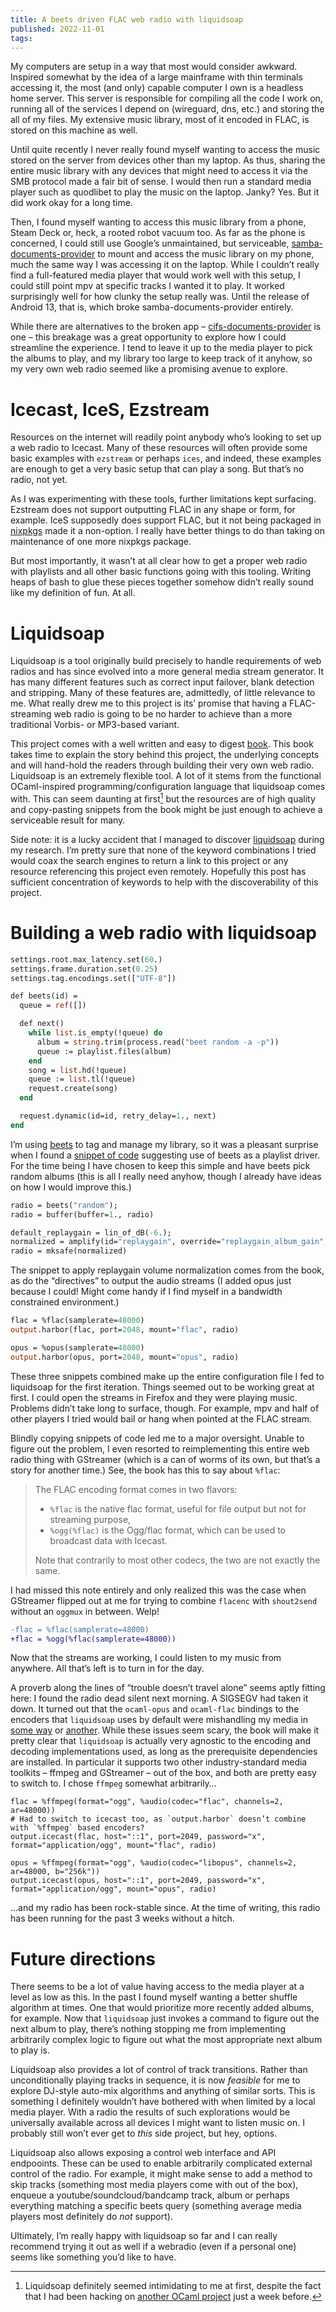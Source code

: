 ```yaml
---
title: A beets driven FLAC web radio with liquidsoap
published: 2022-11-01
tags:
---
```


My computers are setup in a way that most would consider awkward. Inspired somewhat by the
idea of a large mainframe with thin terminals accessing it, the most (and only) capable computer
I own is a headless home server. This server is responsible for compiling all the code I work on,
running all of the services I depend on (wireguard, dns, etc.) and storing the all of my files. My
extensive music library, most of it encoded in FLAC, is stored on this machine as well.

Until quite recently I never really found myself wanting to access the music stored on the server
from devices other than my laptop. As thus, sharing the entire music library with any devices that
might need to access it via the SMB protocol made a fair bit of sense. I would then run a standard
media player such as quodlibet to play the music on the laptop. Janky? Yes. But it did work okay
for a long time.

Then, I found myself wanting to access this music library from a phone, Steam Deck or, heck, a
rooted robot vacuum too. As far as the phone is concerned, I could still use Google’s unmaintained,
but serviceable, [samba-documents-provider] to mount and access the music library on my phone, much
the same way I was accessing it on the laptop. While I couldn’t really find a full-featured media
player that would work well with this setup, I could still point mpv at specific tracks I wanted it
to play. It worked surprisingly well for how clunky the setup really was. Until the release of
Android 13, that is, which broke samba-documents-provider entirely.

While there are alternatives to the broken app – [cifs-documents-provider] is one – this breakage
was a great opportunity to explore how I could streamline the experience. I tend to leave it up to
the media player to pick the albums to play, and my library too large to keep track of it anyhow,
so my very own web radio seemed like a promising avenue to explore.

[cifs-documents-provider]: https://github.com/wa2c/cifs-documents-provider
[samba-documents-provider]: https://github.com/google/samba-documents-provider

# Icecast, IceS, Ezstream

Resources on the internet will readily point anybody who’s looking to set up a web radio to
Icecast. Many of these resources will often provide some basic examples with `ezstream` or perhaps
`ices`, and indeed, these examples are enough to get a very basic setup that can play a song. But
that’s no radio, not yet.

As I was experimenting with these tools, further limitations kept surfacing. Ezstream does not
support outputting FLAC in any shape or form, for example. IceS supposedly does support FLAC, but
it not being packaged in [nixpkgs] made it a non-option. I really have better things to do than
taking on maintenance of one more nixpkgs package.

But most importantly, it wasn’t at all clear how to get a proper web radio with playlists and all
other basic functions going with this tooling. Writing heaps of bash to glue these pieces together
somehow didn’t really sound like my definition of fun. At all.

[nixpkgs]: https://github.com/NixOS/nixpkgs

# Liquidsoap

Liquidsoap is a tool originally build precisely to handle requirements of web radios and has since
evolved into a more general media stream generator. It has many different features such as correct
input failover, blank detection and stripping. Many of these features are, admittedly, of little
relevance to me. What really drew me to this project is its’ promise that having a FLAC-streaming
web radio is going to be no harder to achieve than a more traditional Vorbis- or MP3-based variant.

This project comes with a well written and easy to digest [book][ls-book]. This book takes time to
explain the story behind this project, the underlying concepts and will hand-hold the readers
through building their very own web radio. Liquidsoap is an extremely flexible tool. A lot of it
stems from the functional OCaml-inspired programming/configuration language that liquidsoap comes
with. This can seem daunting at first[^1] but the resources are of high quality and copy-pasting
snippets from the book might be just enough to achieve a serviceable result for many.

[^1]: Liquidsoap definitely seemed intimidating to me at first, despite the fact that I had been
  hacking on [another OCaml project] just a week before.

[liquidsoap]: https://www.liquidsoap.info/
[ls-book]: https://www.liquidsoap.info/doc-dev/book.html
[another ocaml project]: https://github.com/WebAssembly/spec/tree/main/interpreter

Side note: it is a lucky accident that I managed to discover [liquidsoap] during my research. I’m
pretty sure that none of the keyword combinations I tried would coax the search engines to return a
link to this project or any resource referencing this project even remotely. Hopefully this post
has sufficient concentration of keywords to help with the discoverability of this project.

# Building a web radio with liquidsoap

```ocaml
settings.root.max_latency.set(60.)
settings.frame.duration.set(0.25)
settings.tag.encodings.set(["UTF-8"])

def beets(id) =
  queue = ref([])

  def next()
    while list.is_empty(!queue) do
      album = string.trim(process.read("beet random -a -p"))
      queue := playlist.files(album)
    end
    song = list.hd(!queue)
    queue := list.tl(!queue)
    request.create(song)
  end

  request.dynamic(id=id, retry_delay=1., next)
end
```

I’m using [beets] to tag and manage my library, so it was a pleasant surprise when I found a
[snippet of code][beets-cookbook] suggesting use of beets as a playlist driver. For the time being
I have chosen to keep this simple and have beets pick random albums (this is all I really need
anyhow, though I already have ideas on how I would improve this.)

```ocaml
radio = beets("random");
radio = buffer(buffer=1., radio)

default_replaygain = lin_of_dB(-6.);
normalized = amplify(id="replaygain", override="replaygain_album_gain", default_replaygain, radio)
radio = mksafe(normalized)
```

The snippet to apply replaygain volume normalization comes from the book, as do the “directives” to
output the audio streams (I added opus just because I could! Might come handy if I find myself in a
bandwidth constrained environment.)

```ocaml
flac = %flac(samplerate=48000)
output.harbor(flac, port=2048, mount="flac", radio)

opus = %opus(samplerate=48000)
output.harbor(opus, port=2048, mount="opus", radio)
```

These three snippets combined make up the entire configuration file I fed to liquidsoap for the
first iteration. Things seemed out to be working great at first. I could open the streams in
Firefox and they were playing music. Problems didn’t take long to surface, though. For example, mpv
and half of other players I tried would bail or hang when pointed at the FLAC stream.

Blindly copying snippets of code led me to a major oversight. Unable to figure out the problem, I
even resorted to reimplementing this entire web radio thing with GStreamer (which is a can of worms
of its own, but that’s a story for another time.) See, the book has this to say about
`%flac`:

> The FLAC encoding format comes in two flavors:
>
> * `%flac` is the native flac format, useful for file output but not for streaming purpose,
> * `%ogg(%flac)` is the Ogg/flac format, which can be used to broadcast data with Icecast.
>
> Note that contrarily to most other codecs, the two are not exactly the same.

I had missed this note entirely and only realized this was the case when GStreamer flipped out at
me for trying to combine `flacenc` with `shout2send` without an `oggmux` in between. Welp!

```diff
-flac = %flac(samplerate=48000)
+flac = %ogg(%flac(samplerate=48000))
```

Now that the streams are working, I could listen to my music from anywhere. All that’s left is to
turn in for the day.

A proverb along the lines of “trouble doesn’t travel alone” seems aptly fitting here: I found the
radio dead silent next morning. A SIGSEGV had taken it down. It turned out that the `ocaml-opus`
and `ocaml-flac` bindings to the encoders that `liquidsoap` uses by default were mishandling my
media in [some way][opus-sigsegv] or [another][flac-sigsegv]. While these issues seem scary,
the book will make it pretty clear that `liquidsoap` is actually very agnostic to the encoding and
decoding implementations used, as long as the prerequisite dependencies are installed. In
particular it supports two other industry-standard media toolkits – ffmpeg and GStreamer – out of
the box, and both are pretty easy to switch to. I chose `ffmpeg` somewhat arbitrarily…

```
flac = %ffmpeg(format="ogg", %audio(codec="flac", channels=2, ar=48000))
# Had to switch to icecast too, as `output.harbor` doesn’t combine with `%ffmpeg` based encoders?
output.icecast(flac, host="::1", port=2049, password="x", format="application/ogg", mount="flac", radio)

opus = %ffmpeg(format="ogg", %audio(codec="libopus", channels=2, ar=48000, b="256k"))
output.icecast(opus, host="::1", port=2049, password="x", format="application/ogg", mount="opus", radio)
```

…and my radio has been rock-stable since. At the time of writing, this radio has been running for
the past 3 weeks without a hitch.

[opus-sigsegv]: https://github.com/savonet/ocaml-opus/issues/8
[flac-sigsegv]: https://github.com/savonet/ocaml-flac/pull/12
[beets-cookbook]: https://www.liquidsoap.info/doc-dev/beets.html
[beets]: https://beets.io/

# Future directions

There seems to be a lot of value having access to the media player at a level as low as this. In
the past I found myself wanting a better shuffle algorithm at times. One that would
prioritize more recently added albums, for example. Now that `liquidsoap` just invokes a command to
figure out the next album to play, there’s nothing stopping me from implementing arbitrarily
complex logic to figure out what the most appropriate next album to play is.

Liquidsoap also provides a lot of control of track transitions. Rather than unconditionally
playing tracks in sequence, it is now _feasible_ for me to explore DJ-style auto-mix algorithms and
anything of similar sorts. This is something I definitely wouldn’t have bothered with when limited
by a local media player. With a radio the results of such explorations would be universally
available across all devices I might want to listen music on. I probably still won’t ever get to
_this_ side project, but hey, options.

Liquidsoap also allows exposing a control web interface and API endpooints. These can be used to
enable arbitrarily complicated external control of the radio. For example, it might make sense to
add a method to skip tracks (something most media players come with out of the box), enqueue a
youtube/soundcloud/bandcamp track, album or perhaps everything matching a specific beets query
(something average media players most definitely do _not_ support).

Ultimately, I’m really happy with liquidsoap so far and I can really recommend trying it out as
well if a webradio (even if a personal one) seems like something you’d like to have.
